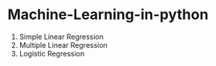 # Machine-Learning-in-python
1.  Simple Linear Regression
2.  Multiple Linear Regression
3. Logistic Regression
